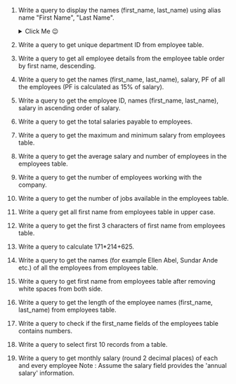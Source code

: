 1. Write a query to display the names (first_name, last_name) using alias name "First Name", "Last Name". 
    <details>
      <summary>Click Me 😉</summary>

    ```sql
    mysql> SELECT *
    -> FROM movies
    -> LIMIT 5;
    
    +----------+---------------------------------------------+-----------+--------------+-------------+----------------+-------------+
    | movie_id | title                                       | industry  | release_year | imdb_rating | studio         | language_id |
    +----------+---------------------------------------------+-----------+--------------+-------------+----------------+-------------+
    |      101 | K.G.F: Chapter 2                            | Bollywood |         2022 |         8.4 | Hombale Films  |           3 |
    |      102 | Doctor Strange in the Multiverse of Madness | Hollywood |         2022 |         7.0 | Marvel Studios |           5 |
    |      103 | Thor: The Dark World                        | Hollywood |         2013 |         6.8 | Marvel Studios |           5 |
    |      104 | Thor: Ragnarok                              | Hollywood |         2017 |         7.9 | Marvel Studios |           5 |
    |      105 | Thor: Love and Thunder                      | Hollywood |         2022 |         6.8 | Marvel Studios |           5 |
    +----------+---------------------------------------------+-----------+--------------+-------------+----------------+-------------+
    ```
    </details> 
2. Write a query to get unique department ID from employee table.

3. Write a query to get all employee details from the employee table order by first name, descending.

4. Write a query to get the names (first_name, last_name), salary, PF of all the employees (PF is calculated as 15% of salary).

5. Write a query to get the employee ID, names (first_name, last_name), salary in ascending order of salary.

6. Write a query to get the total salaries payable to employees.

7. Write a query to get the maximum and minimum salary from employees table.

8. Write a query to get the average salary and number of employees in the employees table.

9. Write a query to get the number of employees working with the company.

10. Write a query to get the number of jobs available in the employees table.

11. Write a query get all first name from employees table in upper case.

12. Write a query to get the first 3 characters of first name from employees table.

13. Write a query to calculate 171*214+625.

14. Write a query to get the names (for example Ellen Abel, Sundar Ande etc.) of all the employees from employees table.

15. Write a query to get first name from employees table after removing white spaces from both side.

16. Write a query to get the length of the employee names (first_name, last_name) from employees table.

17. Write a query to check if the first_name fields of the employees table contains numbers.

18. Write a query to select first 10 records from a table.

19. Write a query to get monthly salary (round 2 decimal places) of each and every employee
Note : Assume the salary field provides the 'annual salary' information.
